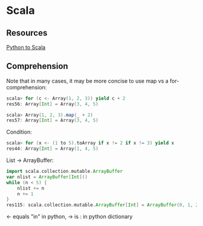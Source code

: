 # Scala 

## Resources
[Python to Scala](https://wrobstory.gitbooks.io/python-to-scala/content/index.html)

## Comprehension
Note that in many cases, it may be more concise to use map vs a for-comprehension:

```scala
scala> for (c <- Array(1, 2, 3)) yield c + 2
res56: Array[Int] = Array(3, 4, 5)

scala> Array(1, 2, 3).map(_ + 2)
res57: Array[Int] = Array(3, 4, 5)
```

Condition:
```scala
scala> for (x <- (1 to 5).toArray if x != 2 if x != 3) yield x
res44: Array[Int] = Array(1, 4, 5)
```

List -> ArrayBuffer:
```scala
import scala.collection.mutable.ArrayBuffer
var nlist = ArrayBuffer[Int]()
while (n < 5) {
    nlist += n
    n += 1
}
res115: scala.collection.mutable.ArrayBuffer[Int] = ArrayBuffer(0, 1, 2, 3, 4)
```

<- equals "in" in python, -> is : in python dictionary